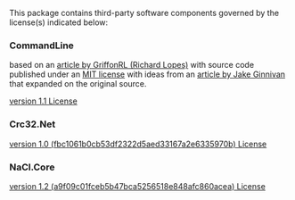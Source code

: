 This package contains third-party software components governed by the license(s) indicated below:

### CommandLine

based on an [article by GriffonRL (Richard Lopes)](http://www.codeproject.com/KB/recipes/command_line.aspx) with source code published 
under an [MIT license](LICENSE-CommandLine) with ideas from an [article by Jake Ginnivan](http://jake.ginnivan.net/c-sharp-argument-parser/) 
that expanded on the original source.

[version 1.1 License](Documentation~/LICENSE-CommandLine)

### Crc32.Net

[version 1.0 (fbc1061b0cb53df2322d5aed33167a2e6335970b) License](Documentation~/LICENSE-Crc32.Net)

### NaCl.Core

[version 1.2 (a9f09c01fceb5b47bca5256518e848afc860acea) License](Documentation~/LICENSE-NaCl.Core)